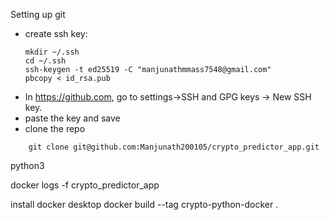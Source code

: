 Setting up git

* create ssh key:
    ```
    mkdir ~/.ssh
    cd ~/.ssh
    ssh-keygen -t ed25519 -C "manjunathmmass7548@gmail.com"
    pbcopy < id_rsa.pub
    ```
* In https://github.com, go to settings->SSH and GPG keys -> New SSH key.
* paste the key and save
* clone the repo
```
    git clone git@github.com:Manjunath200105/crypto_predictor_app.git
```

python3 

docker logs -f crypto_predictor_app


install docker desktop
docker build --tag crypto-python-docker .

